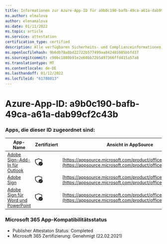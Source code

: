 ```yaml
---
title: Informationen zur Azure-App-ID für a9b0c190-bafb-49ca-a61a-dab99cf2c43b
ms.author: elmalova
author: elenamalova
ms.date: 01/11/2022
ms.topic: article
ms.service: attestation
certification_type: certified
description: Alle verfügbaren Sicherheits- und Complianceinformationen für a9b0c190-bafb-49ca-a61a-dab99cf2c43b.
ms.openlocfilehash: 9b6db78a8bd22722b577499aa842485985bbfd37
ms.sourcegitcommit: c90bc1880b91e2e60bb72b5497366ffd415a57a8
ms.translationtype: MT
ms.contentlocale: de-DE
ms.lasthandoff: 01/12/2022
ms.locfileid: "61788013"
---
```

# <a name="azure-app-id-a9b0c190-bafb-49ca-a61a-dab99cf2c43b"></a>Azure-App-ID: a9b0c190-bafb-49ca-a61a-dab99cf2c43b


### <a name="apps-associated-with-this-id"></a>Apps, die dieser ID zugeordnet sind:
| **App-Name** | **Zertifiziert** | **Ansicht in AppSource** |
|--------------|---------------|-----------------------|
| [Adobe Sign-Add-In für Outlook](https://docs.microsoft.com/microsoft-365-app-certification/forward/WA104381158) | <img alt="Certified application badge" src="../media/certified-badge.png" height="25" width="25" /> | [https://appsource.microsoft.com/product/office/WA104381158](https://appsource.microsoft.com/product/office/WA104381158) |
| [Adobe Sign](https://docs.microsoft.com/microsoft-365-app-certification/forward/WA104381233) | <img alt="Certified application badge" src="../media/certified-badge.png" height="25" width="25" /> | [https://appsource.microsoft.com/product/office/WA104381233](https://appsource.microsoft.com/product/office/WA104381233) |
| [Adobe Sign für Word und PowerPoint](https://docs.microsoft.com/microsoft-365-app-certification/forward/WA104381155) | <img alt="Certified application badge" src="../media/certified-badge.png" height="25" width="25" /> | [https://appsource.microsoft.com/product/office/WA104381155](https://appsource.microsoft.com/product/office/WA104381155) |

### <a name="microsoft-365-app-compliance-status"></a>Microsoft 365 App-Kompatibilitätsstatus
- Publisher Attestaton Status: Completed
- Microsoft 365 Zertifizierung: Genehmigt (22.02.2021)
